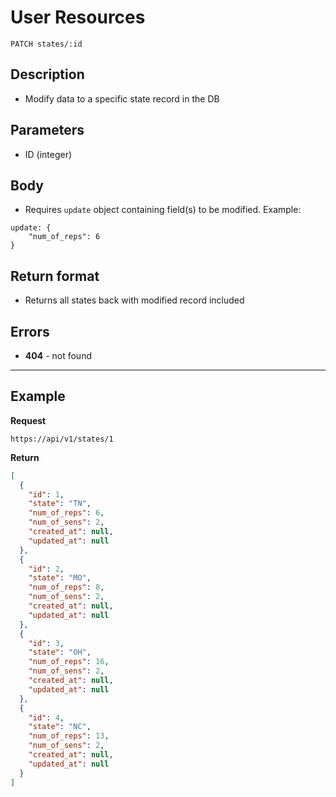 # User Resources

    PATCH states/:id

## Description
* Modify data to a specific state record in the DB

## Parameters
* ID (integer)

## Body
* Requires `update` object containing field(s) to be modified. Example:

```
update: {
    "num_of_reps": 6 
}
```

## Return format
* Returns all states back with modified record included

## Errors
* **404** - not found

***

## Example
**Request**

    https://api/v1/states/1

**Return**
``` json
[
  {
    "id": 1,
    "state": "TN",
    "num_of_reps": 6,
    "num_of_sens": 2,
    "created_at": null,
    "updated_at": null
  },
  {
    "id": 2,
    "state": "MO",
    "num_of_reps": 8,
    "num_of_sens": 2,
    "created_at": null,
    "updated_at": null
  },
  {
    "id": 3,
    "state": "OH",
    "num_of_reps": 16,
    "num_of_sens": 2,
    "created_at": null,
    "updated_at": null
  },
  {
    "id": 4,
    "state": "NC",
    "num_of_reps": 13,
    "num_of_sens": 2,
    "created_at": null,
    "updated_at": null
  }
]
```

